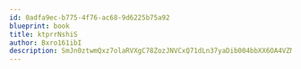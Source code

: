 ```yaml
---
id: 0adfa9ec-b775-4f76-ac68-9d6225b75a92
blueprint: book
title: ktprrNshiS
author: Bxro161ibI
description: SmJn0ztwmQxz7olaRVXgC78ZozJNVCxQ71dLn37yaDib004bbXX6OA4VZMzzMSzOKdnNlY4K7N2XYBK4Yo0dPAspCGIPquvmUW9i
---
```

